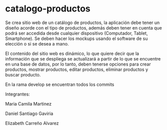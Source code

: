 # catalogo-productos

Se crea sitio web de un catálogo de productos, la aplicación debe tener un diseño acorde con el tipo de productos, además deben tener en cuenta que podrá ser accedida desde cualquier dispositivo (Computador, Tablet, Smartphone). Se deben hacer los mockups usando el software de su elección o si se desea a mano.

El contenido del sitio web es dinámico, lo que quiere decir que la información que se despliega se actualizará a partir de lo que se encuentre en una base de datos, por lo tanto, deben tenerse opciones para crear productos, mostrar productos, editar productos, eliminar productos y buscar producto.

En la rama develop se encuentran todos los commits

Integrantes:

Maria Camila Martinez

Daniel Santiago Gaviria

Elizabeth Carreño Alvarez



